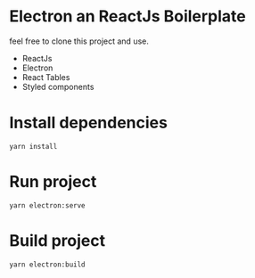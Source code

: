 # Electron an ReactJs Boilerplate

feel free to clone this project and use.

* ReactJs
* Electron
* React Tables
* Styled components

# Install dependencies

 ` yarn install `
# Run project

`yarn electron:serve`


# Build  project

`yarn electron:build`
